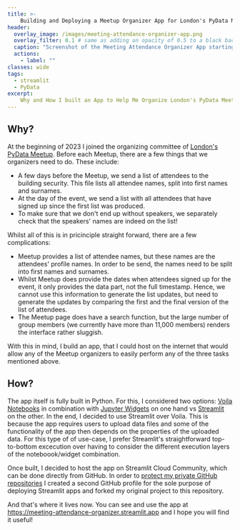 ```yaml
---
title: >-
    Building and Deploying a Meetup Organizer App for London's PyData Meetup
header:
  overlay_image: /images/meeting-attendance-organizer-app.png
  overlay_filter: 0.1 # same as adding an opacity of 0.5 to a black background
  caption: "Screenshot of the Meeting Attendance Organizer App starting page"
  actions:
    - label: ""
classes: wide
tags:
  - streamlit
  - PyData
excerpt: 
    Why and How I built an App to Help Me Organize London's PyData Meetup
---
```


## Why?

At the beginning of 2023 I joined the organizing committee of [London's PyData Meetup](https://www.meetup.com/pydata-london-meetup/). Before each Meetup, there are a few things that we organizers need to do. These include:

* A few days before the Meetup, we send a list of attendees to the building security. This file lists all attendee names, split into first names and surnames.
* At the day of the event, we send a list with all attendees that have signed up since the first list was produced.
* To make sure that we don't end up without speakers, we separately check that the speakers' names are indeed on the list!

Whilst all of this is in pricinciple straight forward, there are a few complications:

* Meetup provides a list of attendee names, but these names are the attendees' profile names. In order to be send, the names need to be split into first names and surnames.
* Whilst Meetup does provide the dates when attendees signed up for the event, it only provides the data part, not the full timestamp. Hence, we cannot use this information to generate the list updates, but need to generate the updates by comparing the first and the final version of the list of attendees.
* The Meetup page does have a search function, but the large number of group members (we currently have more than 11,000 members) renders the interface rather sluggish.

With this in mind, I build an app, that I could host on the internet that would allow any of the Meetup organizers to easily perform any of the three tasks mentioned above.

## How?

The app itself is fully built in Python. For this, I considered two options: [Voila Notebooks](https://github.com/voila-dashboards/voila) in combination with [Jupyter Widgets](https://ipywidgets.readthedocs.io/en/latest/) on one hand vs [Streamlit](https://streamlit.io/) on the other. In the end, I decided to use Streamlit over Voila. This is because the app requires users to upload data files and some of the functionality of the app then depends on the properties of the uploaded data. For this type of of use-case, I prefer Streamlit's straightforward top-to-bottom excecution over having to consider the different execution layers of the noteboook/widget combination.

Once built, I decided to host the app on Streamlit Cloud Community, which can be done directly from GitHub. In order to [protect my private GitHub repositories]() I created a second GitHub profile for the sole purpose of deploying Streamlit apps and forked my original project to this repository.

And that's where it lives now. You can see and use the app at https://meeting-attendance-organizer.streamlit.app and I hope you will find it useful!